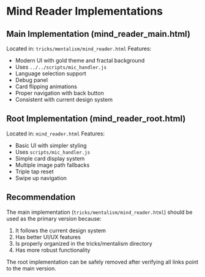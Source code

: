 # Mind Reader Implementations

## Main Implementation (mind_reader_main.html)
Located in: `tricks/mentalism/mind_reader.html`
Features:
- Modern UI with gold theme and fractal background
- Uses `../../scripts/mic_handler.js`
- Language selection support
- Debug panel
- Card flipping animations
- Proper navigation with back button
- Consistent with current design system

## Root Implementation (mind_reader_root.html)
Located in: `mind_reader.html`
Features:
- Basic UI with simpler styling
- Uses `scripts/mic_handler.js`
- Simple card display system
- Multiple image path fallbacks
- Triple tap reset
- Swipe up navigation

## Recommendation
The main implementation (`tricks/mentalism/mind_reader.html`) should be used as the primary version because:
1. It follows the current design system
2. Has better UI/UX features
3. Is properly organized in the tricks/mentalism directory
4. Has more robust functionality

The root implementation can be safely removed after verifying all links point to the main version. 